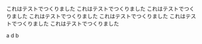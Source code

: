 これはテストでつくりました
これはテストでつくりました
これはテストでつくりました
これはテストでつくりました
これはテストでつくりました
これはテストでつくりました
これはテストでつくりました

a
d
b

